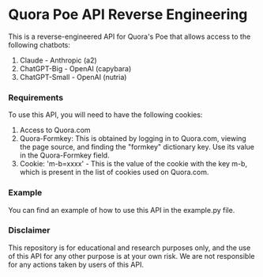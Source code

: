 # Quora Poe API Reverse Engineering
This is a reverse-engineered API for Quora's Poe that allows access to the following chatbots:

1. Claude - Anthropic (a2)
2. ChatGPT-Big - OpenAI (capybara)
3. ChatGPT-Small - OpenAI (nutria)
### Requirements
To use this API, you will need to have the following cookies:

1. Access to Quora.com
2. Quora-Formkey: This is obtained by logging in to Quora.com, viewing the page source, and finding the "formkey" dictionary key. Use its value in the Quora-Formkey field.
3. Cookie: 'm-b=xxxx' - This is the value of the cookie with the key m-b, which is present in the list of cookies used on Quora.com.

### Example
You can find an example of how to use this API in the example.py file.

### Disclaimer
This repository is for educational and research purposes only, and the use of this API for any other purpose is at your own risk. We are not responsible for any actions taken by users of this API.